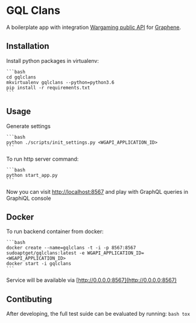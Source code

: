 # GQL Clans

A boilerplate app with integration [Wargaming public API](https://developers.wargaming.net/reference/) for [Graphene](http://graphene-python.org/).

## Installation

Install python packages in virtualenv:

    ```bash
    cd gqlclans
    mkvirtualenv gqlclans --python=python3.6
    pip install -r requirements.txt
    ```

## Usage

Generate settings

    ```bash
    python ./scripts/init_settings.py <WGAPI_APPLICATION_ID>
    ```

To run http server command:

    ```bash
    python start_app.py
    ```

Now you can visit [http://localhost:8567](http://localhost:8567) and play with GraphQL queries in GraphiQL console


## Docker

To run backend container from docker:

    ```bash
    docker create --name=gqlclans -t -i -p 8567:8567 sudoaptget/gqlclans:latest -e WGAPI_APPLICATION_ID=<WGAPI_APPLICATION_ID>
    docker start -i gqlclans
    ```

Service will be available via [http://0.0.0.0:8567](http://0.0.0.0:8567)

## Contibuting

After developing, the full test suide can be evaluated by running:
    ```bash
    tox
    ```
